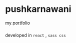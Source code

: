 # pushkarnawani

[my portfolio](https://pushkarnawani20.github.io/pushkarnawani/)

### 
developed in `react` , `sass css`
